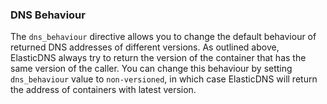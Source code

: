 

### DNS Behaviour

The `dns_behaviour` directive allows you to change the default behaviour of returned DNS addresses of different versions. As outlined above, ElasticDNS always try to return the version of the container that has the same version of the caller. You can change this behaviour by setting `dns_behaviour` value to `non-versioned`, in which case ElasticDNS will return the address of containers with latest version.

